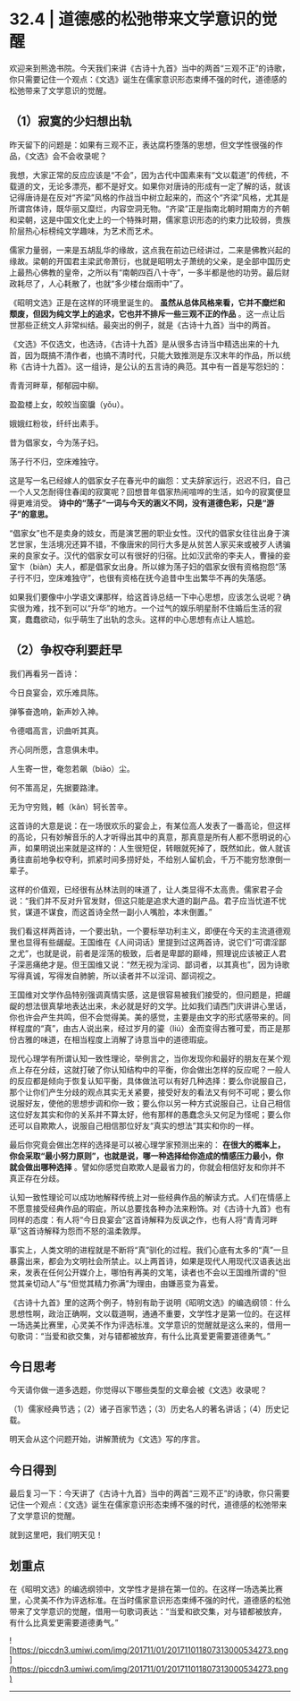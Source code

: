 # 32.4 | 道德感的松弛带来文学意识的觉醒

欢迎来到熊逸书院。今天我们来讲《古诗十九首》当中的两首“三观不正”的诗歌，你只需要记住一个观点：《文选》诞生在儒家意识形态束缚不强的时代，道德感的松弛带来了文学意识的觉醒。

## （1）寂寞的少妇想出轨

昨天留下的问题是：如果有三观不正，表达腐朽堕落的思想，但文学性很强的作品，《文选》会不会收录呢？

我想，大家正常的反应应该是“不会”，因为古代中国素来有“文以载道”的传统，不载道的文，无论多漂亮，都不是好文。如果你对唐诗的形成有一定了解的话，就该记得唐诗是在反对“齐梁”风格的作战当中树立起来的，而这个“齐梁”风格，尤其是所谓宫体诗，既华丽又糜烂，内容空洞无物。“齐梁”正是指南北朝时期南方的齐朝和梁朝，这是中国文化史上的一个特殊时期，儒家意识形态的约束力比较弱，贵族阶层热心标榜纯文学趣味，为艺术而艺术。

儒家力量弱，一来是五胡乱华的缘故，这点我在前边已经讲过，二来是佛教兴起的缘故。梁朝的开国君主梁武帝萧衍，也就是昭明太子萧统的父亲，是全部中国历史上最热心佛教的皇帝，之所以有“南朝四百八十寺”，一多半都是他的功劳。最后财政耗尽了，人心耗散了，也就“多少楼台烟雨中”了。

《昭明文选》正是在这样的环境里诞生的。 **虽然从总体风格来看，它并不糜烂和颓废，但因为纯文学上的追求，它也并不排斥一些三观不正的作品** 。这一点让后世那些正统文人非常纠结。最突出的例子，就是《古诗十九首》当中的两首。

《文选》不仅选文，也选诗，《古诗十九首》是从很多古诗当中精选出来的十九首，因为既搞不清作者，也搞不清时代，只能大致推测是东汉末年的作品，所以统称《古诗十九首》。这一组诗，是公认的五言诗的典范。其中有一首是写怨妇的：

青青河畔草，郁郁园中柳。

盈盈楼上女，皎皎当窗牖（yǒu）。

娥娥红粉妆，纤纤出素手。

昔为倡家女，今为荡子妇。

荡子行不归，空床难独守。

这是写一名已经嫁人的倡家女子在春光中的幽怨：丈夫辞家远行，迟迟不归，自己一个人又怎耐得住春闺的寂寞呢？回想昔年倡家热闹喧哗的生活，如今的寂寞便显得更难消受。 **诗中的“荡子”一词与今天的涵义不同，没有道德色彩，只是“游子”的意思。**

“倡家女”也不是卖身的妓女，而是演艺圈的职业女性。汉代的倡家女往往出身于演艺世家，生活境况还算不错，不像唐宋的同行大多是从贫苦人家买来或被歹人诱骗来的良家女子。汉代的倡家女可以有很好的归宿。比如汉武帝的李夫人，曹操的妾室卞（biàn）夫人，都是倡家女出身。所以嫁为荡子妇的倡家女很有资格抱怨“荡子行不归，空床难独守”，也很有资格在抚今追昔中生出繁华不再的失落感。

如果我们要像中小学语文课那样，给这首诗总结一下中心思想，应该怎么说呢？确实很为难，找不到可以“升华”的地方。一个过气的娱乐明星耐不住婚后生活的寂寞，蠢蠢欲动，似乎萌生了出轨的念头。这样的中心思想有点让人尴尬。

## （2）争权夺利要赶早

我们再看另一首诗：

今日良宴会，欢乐难具陈。

弹筝奋逸响，新声妙入神。

令德唱高言，识曲听其真。

齐心同所愿，含意俱未申。

人生寄一世，奄忽若飙（biāo）尘。

何不策高足，先据要路津。

无为守穷贱，轗（kǎn）轲长苦辛。 

这首诗的大意是说：在一场很欢乐的宴会上，有某位高人发表了一番高论，但这样的高论，只有妙解音乐的人才听得出其中的真意，那真意是所有人都不愿明说的心声，如果明说出来就是这样的：人生很短促，转眼就死掉了，既然如此，做人就该勇往直前地争权夺利，抓紧时间多捞好处，不给别人留机会，千万不能穷愁潦倒一辈子。

这样的价值观，已经很有丛林法则的味道了，让人类显得不太高贵。儒家君子会说：“我们并不反对升官发财，但这只能是追求大道的副产品。君子应当忧道不忧贫，谋道不谋食，而这首诗全然一副小人嘴脸，本末倒置。”

我们看这样两首诗，一个要出轨，一个要标举功利主义，即便在今天的主流道德观里也显得有些龌龊。王国维在《人间词话》里提到过这两首诗，说它们“可谓淫鄙之尤”，也就是说，前者是淫荡的极致，后者是卑鄙的巅峰，照理说应该被正人君子深恶痛绝才是。但王国维又说：“然无视为淫词、鄙词者，以其真也”，因为诗歌写得真诚，写得发自肺腑，所以读者并不以淫词、鄙词视之。

王国维对文学作品特别强调真情实感，这是很容易被我们接受的，但问题是，把龌龊的想法很真挚地表达出来，未必就是好的文学。比如我们请西门庆讲讲心里话，你也许会产生共鸣，但不会觉得美。美的感觉，主要是由文字的形式感带来的。同样程度的“真”，由古人说出来，经过岁月的鎏（liú）金而变得古雅可爱，而正是那份古雅的味道，在相当程度上消解了诗意当中的道德瑕疵。

现代心理学有所谓认知一致性理论，举例言之，当你发现你和最好的朋友在某个观点上存在分歧，这就打破了你认知结构中的平衡，你会做出怎样的反应呢？一般人的反应都是倾向于恢复认知平衡，具体做法可以有好几种选择：要么你说服自己，那个让你们产生分歧的观点其实无关紧要，接受好友的看法又有何不可呢；要么你说服好友，使他的思想步调和你一致；要么你以另一种方式说服自己，让自己相信这位好友其实和你的关系并不算太好，他有那样的愚蠢念头又何足为怪呢；要么你还可以自欺欺人，说服自己相信那位好友“真实的想法”其实和你的一样。

最后你究竟会做出怎样的选择是可以被心理学家预测出来的： **在很大的概率上，你会采取“最小努力原则”，也就是说，哪一种选择给你造成的情感压力最小，你就会做出哪种选择** 。譬如你感觉自欺欺人是最省力的，你就会相信好友和你并不真正存在分歧。

认知一致性理论可以成功地解释传统上对一些经典作品的解读方式。人们在情感上不愿意接受经典作品的瑕疵，所以总要找各种办法来粉饰。对《古诗十九首》也有同样的态度：有人将“今日良宴会”这首诗解释为反讽之作，也有人将“青青河畔草”这首诗解释为怨而不怒的温柔敦厚。

事实上，人类文明的进程就是不断将“真”驯化的过程。我们心底有太多的“真”一旦暴露出来，都会为文明社会所禁止。以上两首诗，如果是现代人用现代汉语表达出来，发表在任何公开媒介上，哪怕有再美的文笔，读者也不会以王国维所谓的“但觉其亲切动人”与“但觉其精力弥满”为理由，由嫌恶变为喜爱。

《古诗十九首》里的这两个例子，特别有助于说明《昭明文选》的编选纲领：什么思想性啊，政治正确啊，文以载道啊，通通不重要，文学性才是第一位的。在这样一场选美比赛里，心灵美不作为评选标准。文学意识的觉醒就是这么来的，借用一句歌词：“当爱和欲交集，对与错都被放弃，有什么比真爱更需要道德勇气。”

## 今日思考

今天请你做一道多选题，你觉得以下哪些类型的文章会被《文选》收录呢？

（1）儒家经典节选；（2）诸子百家节选；（3）历史名人的著名讲话；（4）历史记载。

明天会从这个问题开始，讲解萧统为《文选》写的序言。

## 今日得到

最后复习一下：今天讲了《古诗十九首》当中的两首“三观不正”的诗歌，你只需要记住一个观点：《文选》诞生在儒家意识形态束缚不强的时代，道德感的松弛带来了文学意识的觉醒。

就到这里吧，我们明天见！

## 划重点

在《昭明文选》的编选纲领中，文学性才是排在第一位的。在这样一场选美比赛里，心灵美不作为评选标准。在当时儒家意识形态束缚不强的时代，道德感的松弛带来了文学意识的觉醒，借用一句歌词表达：“当爱和欲交集，对与错都被放弃，有什么比真爱更需要道德勇气。”

![https://piccdn3.umiwi.com/img/201711/01/201711011807313000534273.png](https://piccdn3.umiwi.com/img/201711/01/201711011807313000534273.png)

---
